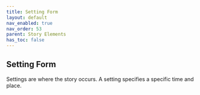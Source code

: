 ```yaml
---
title: Setting Form
layout: default
nav_enabled: true
nav_order: 53
parent: Story Elements
has_toc: false
---
```

## Setting Form

Settings are where the story occurs. A setting specifies a specific time and place. 